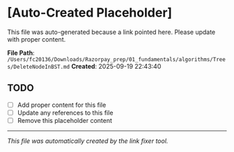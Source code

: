 # [Auto-Created Placeholder]

This file was auto-generated because a link pointed here.
Please update with proper content.

**File Path**: `/Users/fc20136/Downloads/Razorpay_prep/01_fundamentals/algorithms/Trees/DeleteNodeInBST.md`
**Created**: 2025-09-19 22:43:40

## TODO
- [ ] Add proper content for this file
- [ ] Update any references to this file
- [ ] Remove this placeholder content

---
*This file was automatically created by the link fixer tool.*
